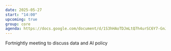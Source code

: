 ```yaml
---
date: 2025-05-27
start: "14:00"
upcoming: true
group: core
agenda: https://docs.google.com/document/d/1S3hHAoTDJmLtQ7h4urSC6Y7-GnJNgevRHVsgdWjf35o/edit?tab=t.0#heading=h.hz2xizfuf49s
--- 
```

Fortnightly meeting to discuss data and AI policy